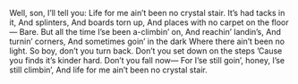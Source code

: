 ---
---
Well, son, I’ll tell you:
    Life for me ain’t been no crystal stair.
    It’s had tacks in it,
    And splinters,
    And boards torn up,
    And places with no carpet on the floor—
    Bare.
    But all the time
    I’se been a-climbin’ on,
    And reachin’ landin’s,
    And turnin’ corners,
    And sometimes goin’ in the dark
    Where there ain’t been no light.
    So boy, don’t you turn back.
    Don’t you set down on the steps
    ’Cause you finds it’s kinder hard.
    Don’t you fall now—
    For I’se still goin’, honey,
    I’se still climbin’,
    And life for me ain’t been no crystal stair.